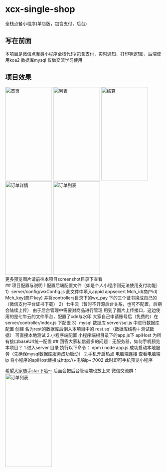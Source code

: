 # xcx-single-shop
全栈点餐小程序(单店版，包含支付，后台)
## 写在前面
本项目是微信点餐类小程序全栈代码(包含支付，实时通知，打印等逻辑)，后端使用koa2 数据库mysql 仅做交流学习使用
## 项目效果
<div>
  <img src="https://github.com/lpbird/xcx-single-shop/raw/master/screenshot/WechatIMG36.jpeg" width="150" height="300" alt="首页"/>
  <img src="https://github.com/lpbird/xcx-single-shop/raw/master/screenshot/WechatIMG38.jpeg" width="150" height="300" alt="列表"/>
  <img src="https://github.com/lpbird/xcx-single-shop/raw/master/screenshot/wechatIMG39.jpg" width="150" height="300" alt="结算"/>
  <img src="https://github.com/lpbird/xcx-single-shop/raw/master/screenshot/WechatIMG50.jpeg" width="150" height="300" alt="订单详情"/>
  <img src="https://github.com/lpbird/xcx-single-shop/raw/master/screenshot/WechatIMG52.jpeg" width="150" height="300" alt="订单列表"/>
</div>
<div>更多预览图片请前往本项目screenshot目录下查看</div>
## 项目配置与说明
1.配置后端配置文件（如是个人小程序则无法使用支付功能）
 1）server/config/wxConfig.js  此文件中填入appid appsecert Mch_id(商户id) Mch_key(商户key) 并将controllers目录下的wx_pay 下的三个证书换成自己的（微信支付平台证书下载）
 2）七牛云（暂时不开源后台关系，也可不配置，后期会陆续上传） 由于后台管理中需要对商品进行管理 用到了图片上传接口，这边使用的是七牛云的文件平台，配置了cdn与水印 大家自己申请账号后（免费的）在server/controller/index.js 下配置
 3）mysql 数据库 server/sql.js 中进行数据库配置 创建 名为rest的数据库后倒入本项目中的 rest.sql（数据库结构＋测试数据） 可直接本地测试
2.小程序端配置
小程序端根目录下的app.js下 apiHost 为所有接口baseUrl统一配置  
## 回答大家私信最多的问题：无服务器，如何手机预览本项目？
1.进入server 目录 执行以下命令：
 npm i 
 node app.js 
 成功启动本地服务（先确保mysql数据库服务成功启动）
2.手机开启热点 电脑端连接  查看电脑端ip 将小程序的apiHost替换成http://+电脑ip+:7002  
此时即可手机预览小程序

希望大家随手star下哈～ 后面会把后台管理端也放上来
微信交流群：<img src="https://github.com/lpbird/xcx-single-shop/raw/master/screenshot/IMG_1739.JPG" width="150" height="300" alt="订单列表"/>

